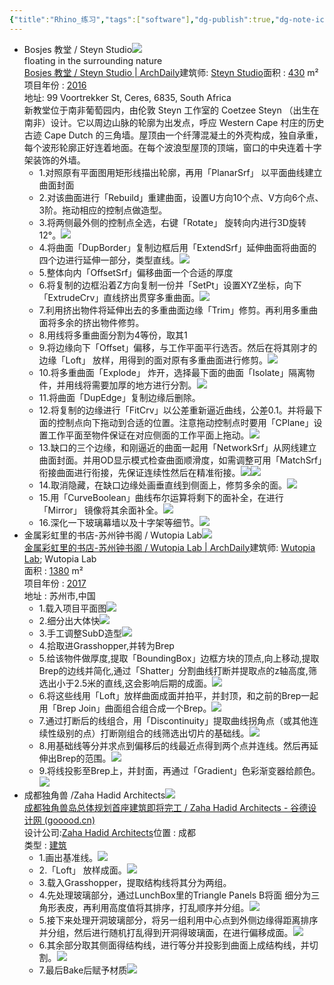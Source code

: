 ```yaml
---
{"title":"Rhino_练习","tags":["software"],"dg-publish":true,"dg-note-icon":"2","dg-path":"Software/Rhinoceros 3D/Rhino_Practice.md","permalink":"/Software/Rhinoceros 3D/Rhino_Practice/","dgPassFrontmatter":true,"noteIcon":"2","created":"2024-07-04T13:45:17.000+08:00","updated":"2024-11-05T23:48:02.949+08:00"}
---
```


-   Bosjes 教堂 / Steyn Studio![](https://api2.mubu.com/v3/document_image/a7e49bd3-0fce-4687-abe1-7a6acfc99cb7-20454557.jpg)  
    floating in the surrounding nature  
    [Bosjes 教堂 / Steyn Studio | ArchDaily](https://www.archdaily.cn/cn/867611/bosjes-jiao-tang-steyn-studio?ad_source=search&ad_medium=projects_tab)建筑师: [Steyn Studio](https://www.archdaily.cn/cn/office/steyn-studio?ad_name=project-specs&ad_medium=single)面积 : [430](https://www.archdaily.cn/search/cn/projects/min_area/344/max_area/516?ad_name=project-specs&ad_medium=single) m²  
    项目年份 : [2016](https://www.archdaily.cn/search/cn/projects/year/2016?ad_name=project-specs&ad_medium=single)  
    地址: 99 Voortrekker St, Ceres, 6835, South Africa  
    新教堂位于南非葡萄园内，由伦敦 Steyn 工作室的 Coetzee Steyn （出生在南非）设计。它以周边山脉的轮廓为出发点，呼应 Western Cape 村庄的历史古迹 Cape Dutch 的三角墙。屋顶由一个纤薄混凝土的外壳构成，独自承重，每个波形轮廓正好连着地面。在每个波浪型屋顶的顶端，窗口的中央连着十字架装饰的外墙。  
    -   1.对照原有平面图用矩形线描出轮廓，再用「PlanarSrf」 以平面曲线建立曲面封面  
    -   2.对该曲面进行「Rebuild」重建曲面，设置U方向10个点、V方向6个点、3阶。拖动相应的控制点做造型。  
    -   3.将两侧最外侧的控制点全选，右键「Rotate」 旋转向内进行3D旋转12°。![](https://api2.mubu.com/v3/document_image/57f65da6-f0a7-422d-a6e6-fb2ae1e12d4a-20454557.jpg)  
    -   4.将曲面「DupBorder」复制边框后用「ExtendSrf」延伸曲面将曲面的四个边进行延伸一部分，类型直线。![](https://api2.mubu.com/v3/document_image/37b2096a-bce6-4e0c-8842-f011e06780e1-20454557.jpg)  
    -   5.整体向内「OffsetSrf」偏移曲面一个合适的厚度  
    -   6.将复制的边框沿着Z方向复制一份并「SetPt」设置XYZ坐标，向下「ExtrudeCrv」直线挤出贯穿多重曲面。![](https://api2.mubu.com/v3/document_image/f9fbd87a-74e2-4adf-9d67-3e4391a64f83-20454557.jpg)  
    -   7.利用挤出物件将延伸出去的多重曲面边缘「Trim」修剪。再利用多重曲面将多余的挤出物件修剪。  
    -   8.用线将多重曲面分割为4等份，取其1  
    -   9.将边缘向下「Offset」偏移，与工作平面平行选否。然后在将其刚才的边缘「Loft」 放样，用得到的面对原有多重曲面进行修剪。![](https://api2.mubu.com/v3/document_image/bbd702db-2c29-4f58-a4e2-0ff9b83e57de-20454557.jpg)  
    -   10.将多重曲面「Explode」 炸开，选择最下面的曲面「Isolate」隔离物件，并用线将需要加厚的地方进行分割。![](https://api2.mubu.com/v3/document_image/1b10655f-6fec-40d0-a124-c6d36f8e744d-20454557.jpg)  
    -   11.将曲面「DupEdge」复制边缘后删除。  
    -   12.将复制的边缘进行「FitCrv」以公差重新逼近曲线，公差0.1。并将最下面的控制点向下拖动到合适的位置。注意拖动控制点时要用「CPlane」设置工作平面至物件保证在对应侧面的工作平面上拖动。![](https://api2.mubu.com/v3/document_image/b5101a37-b288-49df-a671-4b0528a814bf-20454557.jpg)  
    -   13.缺口的三个边缘，和刚逼近的曲面一起用「NetworkSrf」从网线建立曲面封面。并用OD显示模式检查曲面顺滑度，如需调整可用「MatchSrf」衔接曲面进行衔接，先保证连续性然后在精准衔接。![](https://api2.mubu.com/v3/document_image/6e418bc3-aaa8-416a-b69d-e6349f88a477-20454557.jpg)![](https://api2.mubu.com/v3/document_image/847b582a-9bdd-4754-8ff6-9c0b7540e7f2-20454557.jpg)  
    -   14.取消隐藏，在缺口边缘处画垂直线到侧面上，修剪多余的面。![](https://api2.mubu.com/v3/document_image/18f91d31-0365-47fb-a4a0-7b70a2ab5e05-20454557.jpg)  
    -   15.用「CurveBoolean」曲线布尔运算将剩下的面补全，在进行「Mirror」 镜像将其余面补全。![](https://api2.mubu.com/v3/document_image/b1360b67-b08f-4317-a262-41662e324574-20454557.jpg)  
    -   16.深化一下玻璃幕墙以及十字架等细节。![](https://api2.mubu.com/v3/document_image/f00d1c59-2d34-49ad-9ff2-0d67219e756f-20454557.jpg)  
-   金属彩虹里的书店-苏州钟书阁 / Wutopia Lab![](https://api2.mubu.com/v3/document_image/e9afdcb1-9812-420d-abe1-ae6206359b07-20454557.jpg)  
    [金属彩虹里的书店-苏州钟书阁 / Wutopia Lab | ArchDaily](https://www.archdaily.cn/cn/877844/jin-shu-cai-hong-li-de-shu-dian-su-zhou-zhong-shu-ge-wutopia-lab?ad_source=search&ad_medium=projects_tab)建筑师: [Wutopia Lab](https://www.archdaily.cn/cn/office/wutopia-lab?ad_name=project-specs&ad_medium=single); Wutopia Lab  
    面积 : [1380](https://www.archdaily.cn/search/cn/projects/min_area/1104/max_area/1656?ad_name=project-specs&ad_medium=single) m²  
    项目年份 : [2017](https://www.archdaily.cn/search/cn/projects/year/2017?ad_name=project-specs&ad_medium=single)  
    地址 : 苏州市,中国
    -   1.载入项目平面图![](https://api2.mubu.com/v3/document_image/9f97cff8-dd5a-403a-ae61-a20bce81430b-20454557.jpg)  
    -   2.细分出大体快![](https://api2.mubu.com/v3/document_image/7462f02e-f380-4759-9816-e44bc87ad382-20454557.jpg)  
    -   3.手工调整SubD造型![](https://api2.mubu.com/v3/document_image/ad258f7b-f668-44fd-b799-85788f198a1b-20454557.jpg)  
    -   4.拾取进Grasshopper,并转为Brep  
    -   5.给该物件做厚度,提取「BoundingBox」边框方块的顶点,向上移动,提取Brep的边线并简化,通过「Shatter」分割曲线打断并提取点的z轴高度,筛选出小于2.5米的直线,这会影响后期的成面。![](https://api2.mubu.com/v3/document_image/7a4c9963-5b75-41aa-9902-424056b1c776-20454557.jpg)  
    -   6.将这些线用「Loft」放样曲面成面并拍平，并封顶，和之前的Brep一起用「Brep Join」曲面组合组合成一个Brep。![](https://api2.mubu.com/v3/document_image/4a3a3b59-1b5e-48f2-8939-b6b234155721-20454557.jpg)  
    -   7.通过打断后的线组合，用「Discontinuity」提取曲线拐角点（或其他连续性级别的点）打断刚组合的线筛选出切片的基础线。![](https://api2.mubu.com/v3/document_image/f436e1f5-e84a-4d36-996a-9a5be5ddb6c0-20454557.jpg)  
    -   8.用基础线等分并求点到偏移后的线最近点得到两个点并连线。然后再延伸出Brep的范围。![](https://api2.mubu.com/v3/document_image/abe989ad-18e6-4080-9400-f2dbb1ac6168-20454557.jpg)  
    -   9.将线投影至Brep上，并封面，再通过「Gradient」色彩渐变器给颜色。![](https://api2.mubu.com/v3/document_image/c1abc2c4-978e-4122-a906-71af0eed36e0-20454557.jpg)  
-   成都独角兽 /Zaha Hadid Architects![](https://api2.mubu.com/v3/document_image/489202a7-73fa-46fa-872c-58ccef87b730-20454557.jpg)  
    [成都独角兽岛总体规划首座建筑即将完工 / Zaha Hadid Architects - 谷德设计网 (gooood.cn)](https://www.gooood.cn/unicorn-island-masterplan-first-building-nears-completion-zaha-hadid-architects.htm)  
    设计公司:[Zaha Hadid Architects](https://www.gooood.cn/company/zaha-hadid-architects)位置 : 成都  
    类型 : [建筑](https://www.gooood.cn/category/type/architecture)  
    -   1.画出基准线。![](https://api2.mubu.com/v3/document_image/ca450b5e-2c79-4280-8263-6cc00ea5bcc7-20454557.jpg)  
    -   2.「Loft」 放样成面。![](https://api2.mubu.com/v3/document_image/ff68dfb7-de2c-4a1d-818a-8e8e0bc63e91-20454557.jpg)  
    -   3.载入Grasshopper，提取结构线将其分为两组。  
    -   4.先处理玻璃部分，通过LunchBox里的Triangle Panels B将面 细分为三角形表皮，再利用高度值将其排序，打乱顺序并分组。![](https://api2.mubu.com/v3/document_image/999b397b-b2f2-483a-9e02-a1b509d7aba2-20454557.jpg)  
    -   5.接下来处理开洞玻璃部分，将另一组利用中心点到外侧边缘得距离排序并分组，然后进行随机打乱得到开洞得玻璃面，在进行偏移成面。![](https://api2.mubu.com/v3/document_image/814f5e76-16cd-48d0-94a4-277eeae606b9-20454557.jpg)  
    -   6.其余部分取其侧面得结构线，进行等分并投影到曲面上成结构线，并切割。![](https://api2.mubu.com/v3/document_image/d0a030b0-a6e1-46bb-be74-f6f6cef3ccc2-20454557.jpg)  
    -   7.最后Bake后赋予材质![](https://api2.mubu.com/v3/document_image/f4cf57e6-1ded-4bcd-b6af-e208c204d9c2-20454557.jpg)